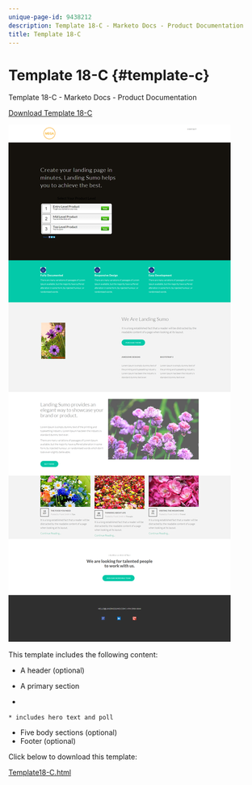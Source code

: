 ```yaml
---
unique-page-id: 9438212
description: Template 18-C - Marketo Docs - Product Documentation
title: Template 18-C
---
```


# Template 18-C {#template-c}

Template 18-C - Marketo Docs - Product Documentation

[Download Template 18-C](http://docs.marketo.com/download/attachments/9438212/template-18c.html?version=1&modificationdate=1439843246000&api=v2)

![](assets/image2015-8-17-18-3a13-3a28.png)

This template includes the following content:

* A header (optional)
* A primary section

*

    * includes hero text and poll

* Five body sections (optional)
* Footer (optional)

Click below to download this template:

[Template18-C.html](http://docs.marketo.com/download/attachments/9438212/template-18c.html?version=1&modificationdate=1439843246000&api=v2)
